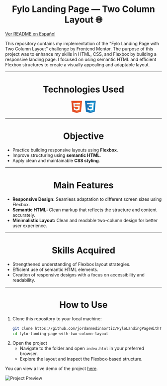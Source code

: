 <h1 align="center">Fylo Landing Page — Two Column Layout 🌐</h1>

<p align="left">
  <a href="README_ES.md" target="_blank">
    Ver README en Español
  </a>
</p>

<p>This repository contains my implementation of the "Fylo Landing Page with Two Column Layout" challenge by Frontend Mentor. The purpose of this project was to enhance my skills in HTML, CSS, and Flexbox by building a responsive landing page. I focused on using semantic HTML and efficient Flexbox structures to create a visually appealing and adaptable layout.</p>
<hr>

<h1 align="center">Technologies Used</h1>
<div align="center">
  <img src="https://github.com/devicons/devicon/blob/master/icons/html5/html5-original.svg" alt="HTML5" title="HTML5" width="40px">
  <img src="https://github.com/devicons/devicon/blob/master/icons/css3/css3-original.svg" alt="CSS3" title="CSS3" width="40px">
</div>
<hr>

<h1 align="center">Objective</h1>
<ul>
  <li>Practice building responsive layouts using <b>Flexbox</b>.</li>
  <li>Improve structuring using <b>semantic HTML</b>.</li>
  <li>Apply clean and maintainable <b>CSS styling</b>.</li>
</ul>
<hr>

<h1 align="center">Main Features</h1>
<ul>
  <li><b>Responsive Design:</b> Seamless adaptation to different screen sizes using Flexbox.</li>
  <li><b>Semantic HTML:</b> Clean markup that reflects the structure and content accurately.</li>
  <li><b>Minimalistic Layout:</b> Clean and readable two-column design for better user experience.</li>
</ul>
<hr>

<h1 align="center">Skills Acquired</h1>
<ul>
  <li>Strengthened understanding of Flexbox layout strategies.</li>
  <li>Efficient use of semantic HTML elements.</li>
  <li>Creation of responsive designs with a focus on accessibility and readability.</li>
</ul>
<hr>

<h1 align="center">How to Use</h1>

1. Clone this repository to your local machine:
   ```sh
   git clone https://github.com/jordanmedinaortiz/FyloLandingPageWithTwoColumnLayout.git
   cd fylo-landing-page-with-two-column-layout
2. Open the project
   <ul>
     <li>Navigate to the folder and open <code>index.html</code> in your preferred browser.</li>
     <li>Explore the layout and inspect the Flexbox-based structure.</li>
   </ul>
<p>You can view a live demo of the project <a href="https://jordanmedinaortiz.github.io/fylo-landing-page-with-two-column-layout/">here</a>.</p>
<img src="fylo-landing-page-with-two-column-layout.png" alt="Project Preview" title="Fylo Landing Page" />
